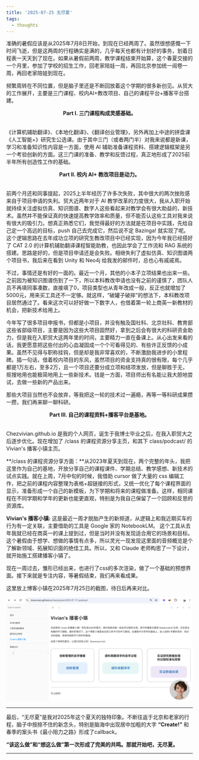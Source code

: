 ```yaml
---
title: '2025-07-25 无尽夏'
tags:
  - thoughts
---
```



准确的暑假应该是从2025年7月8日开始，到现在已经两周了。虽然很想感慨一下时间飞逝，但是这两周的行程确实是满的，几乎每天也都有计划好的事务，划着日程表一天天到了现在。如果从暑假前两周，教学课程结束开始算，这个春夏交接的一个月里，参加了学校的招生工作，回老家陪娃一周，再回北京参加统一阅卷一周，再回老家陪娃到现在。

频繁周转在不同位置，但是脑子里还是不断回放着这个学期的很多新创见。从贸大的工作展开，主要是三门课程、校内AI+教改项目、自己的课程平台+播客平台搭建。

<center><b>Part I. 三门课程构成灵感基础。</b></center><br>

《计算机辅助翻译》、《本地化翻译》、《翻译创业管理》，另外再加上中途的拼盘课《人工智能+》研究生公选课。由于其中三门（或者两门半）对我来说都是新课，学习和准备知识性内容是一方面，使用 AI 辅助准备课程资料、搭建逻辑框架是另一个考验创新的方面。这三门课的准备、教学和反馈过程，真正地形成了2025前半年所有创造性工作的基础。

<center><b>Part II. 校内 AI+ 教改项目是动力。</b></center><br>

前两个月还和同事提起，2025上半年经历了许多次失败，其中很大的两次挫败感来自于项目申请的失利。贸大近两年对于 AI 教学改革的力度很大，我从入职开始就持续关注虚拟仿真、知识图谱、数字人这些看起来对教学会有很大助益的，新技术。虽然并不能保证真的快速提高教学效率和质量，但不能否认这些工具对我来说有很大的吸引力。想真正熟悉它们，我觉得最好的方法就是在项目中实践，先给自己定一个高远的目标，push 自己去完成它，然后说不定 Bazinga! 就实现了呢。这个逻辑思路在去年成功立项的研究生教改项目中已经实现，因为今年我已经搭好了 CAT 2.0 的计算机辅助翻译课程智能助教，也因此学会了工作流和 RAG 系统的搭建。思路是好的，但是项目申请还是会失败。相继失利了虚拟仿真、知识图谱两个项目书，我后来在看到 Unity 和 Neo4j 给我发的邮件时，总也心有戚戚焉。

不过，事情还是有好的一面的。最近一个月，其他的小本子立项结果也出来一些。之前因为被知识图谱伤到了一下，所以本科教改申请也没有之前的谨慎了，团队人员不再填同事凑数，直接填了0，项目类型也从青年改成一般，反正也就增加了5000元，用来买工具还不一定够。就这样，“破罐子破摔”的想法下，本科教改项目居然通过了。看来这次可以好好做一下数字人，也借着第一轮上商英一新教材的机会，把新技术给用上。

今年写了很多项目申报书，但都是小项目，并没有触及国社科、北京社科、教育部这些省部级项目，主要是因为这些大项目固然好，拿到之后会有很大的科研资金助力，但是我在入职贸大这两年里的时间，主要精力一直在备课上。从心出发来看的话，我更愿意把这些付出的心血凝固成一个个可看得见的、有些许正反馈的小成果。虽然不见得与职称挂钩，但是却是我非常喜欢的，不断激励我进步的小里程碑。插一句话，借着校内项目的东风，虽然项目的资金支持真的很有限，每个几乎都是1万左右，至多2万，且一个项目还要分成立项和结项发放，但是聊胜于无，抠搜地用也能极简地用上一些新技术。钱是一方面，项目师出有名能让我大胆地尝试，去做一些新的产品出来。

那些大项目当然也不会放弃，等我把这一轮的技术过一遍瘾，再等一等科研成果攒一攒，我们再来聊一聊科研。

<center><b>Part III. 自己的课程资料+播客平台是基地。</b></center><br>

Chezvivian.github.io 是我的个人网页，诞生于我博士毕业之后，在我入职贸大之后逐步优化。现在增加了 /class 的课程资源分享主页，和其下 class/podcast/ 的 Vivian's 播客小镇主页。

**/class 的课程资源分享方面：**从2023年夏天到现在，两个完整的年头，我把这里作为自己的基地，开放分享自己的课程课件、学期总结、教学感想、新技术的试点实践。就在上周，7月中旬的时候，我借助 cursor 做了大量的 css 编辑工作，把之前的课程内容整理为表格+超链接的形式，又统一优化了每个课程界面的显示，准备形成一个自己的新模板，为下学期和将来的课程做准备。这样，相同课程在不同学期和学年的更新也能更直观，特别是为我自己保留了一个回顾和反思的资源库。

**Vivian's 播客小镇:** 这是最近一周才脱胎产生的新频道，从逻辑上和我近期买车的行为有一定关联，主要借助的工具是 Google 家的 NotebookLM。 这个工具从去年我就已经在商英一的课上提到过，但是当时并没有发现适合用它的场景和目标。这个暑假由于想学、想做的事情有点多，所以灵光一现发现这里面的音频概览是个了解新领域、拓展知识面的绝佳工具。所以，又和 Claude 老师构思了一下设计，就开始施工搭建播客小镇了。

现在一周过去，雏形已经出来，也进行了css的多次渲染，做了一个基础的预想界面。接下来就是专注内容，等暑假结束，我们再来看成果。

这里放上博客小镇在2025年7月25日的截图，待日后再来对比。

![播客小镇](/images/Podcast_2025_7_25.png)

---

最后，“无尽夏”是我对2025年这个夏天的独特印象。不断往返于北京和老家的行程，脑子中按捺不住的新念头，特别是脑海中出现居中加粗的大字 **“Create!”** 和春季的案头书《最小阻力之路》形成了callback。

**“该这么做”和“想这么做”第一次形成了完美的共鸣。那就开始吧，无尽夏。**

---